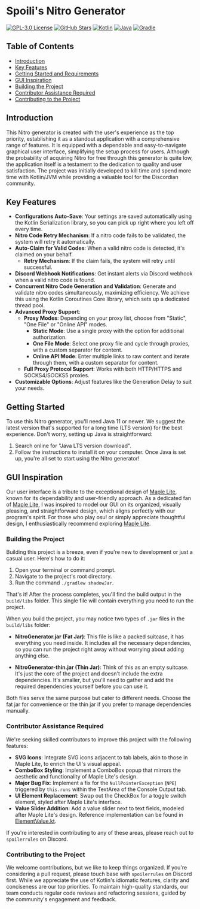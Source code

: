 # Spoili's Nitro Generator

[![GPL-3.0 License](https://img.shields.io/badge/license-GPL--3-blue.svg)](LICENSE)
[![GitHub Stars](https://img.shields.io/github/stars/your-repository.svg?style=social)](https://github.com/SpoilerRules/nitro-generator)
[![Kotlin](https://img.shields.io/badge/Kotlin-1.9.23-blue.svg?logo=kotlin)](https://kotlinlang.org/)
[![Java](https://img.shields.io/badge/Java-11-blue.svg?logo=java&logoColor=white)](https://www.oracle.com/java/technologies/javase-downloads.html)
[![Gradle](https://img.shields.io/badge/Gradle-8.6-orange.svg?logo=gradle)](https://gradle.org/)

## Table of Contents
- [Introduction](#introduction)
- [Key Features](#key-features)
- [Getting Started and Requirements](#getting-started)
- [GUI Inspiration](#gui-inspiration)
- [Building the Project](#building-the-project)
- [Contributor Assistance Required](#contributor-assistance-required)
- [Contributing to the Project](#contributing-to-the-project)

## Introduction

This Nitro generator is created with the user's experience as the top priority, establishing it as a standout application with a comprehensive range of features. It is equipped with a dependable and easy-to-navigate graphical user interface, simplifying the setup process for users. Although the probability of acquiring Nitro for free through this generator is quite low, the application itself is a testament to the dedication to quality and user satisfaction. The project was initially developed to kill time and spend more time with Kotlin/JVM while providing a valuable tool for the Discordian community.

## Key Features

- **Configurations Auto-Save**: Your settings are saved automatically using the Kotlin Serialization library, so you can pick up right where you left off every time.
- **Nitro Code Retry Mechanism**: If a nitro code fails to be validated, the system will retry it automatically.
- **Auto-Claim for Valid Codes**: When a valid nitro code is detected, it's claimed on your behalf.
  - **Retry Mechanism**: If the claim fails, the system will retry until successful.
- **Discord Webhook Notifications**: Get instant alerts via Discord webhook when a valid nitro code is found.
- **Concurrent Nitro Code Generation and Validation**: Generate and validate nitro codes simultaneously, maximizing efficiency. We achieve this using the Kotlin Coroutines Core library, which sets up a dedicated thread pool.
- **Advanced Proxy Support**:
    - **Proxy Modes**: Depending on your proxy list, choose from "Static", "One File" or "Online API" modes.
        - **Static Mode**: Use a single proxy with the option for additional authorization.
        - **One File Mode**: Select one proxy file and cycle through proxies, with a custom separator for content.
        - **Online API Mode**: Enter multiple links to raw content and iterate through them, with a custom separator for content.
    - **Full Proxy Protocol Support**: Works with both HTTP/HTTPS and SOCKS4/SOCKS5 proxies.
- **Customizable Options**: Adjust features like the Generation Delay to suit your needs.

## Getting Started

To use this Nitro generator, you'll need Java 11 or newer. We suggest the latest version that's supported for a long time (LTS version) for the best experience. Don't worry, setting up Java is straightforward:
1. Search online for "Java LTS version download".
2. Follow the instructions to install it on your computer.
   Once Java is set up, you're all set to start using the Nitro generator!

## GUI Inspiration

Our user interface is a tribute to the exceptional design of [Maple Lite](https://maple.software/), known for its dependability and user-friendly approach. As a dedicated fan of [Maple Lite](https://maple.software/), I was inspired to model our GUI on its organized, visually pleasing, and straightforward design, which aligns perfectly with our program's spirit. For those who play osu! or simply appreciate thoughtful design, I enthusiastically recommend exploring [Maple Lite](https://maple.software/).

### Building the Project

Building this project is a breeze, even if you're new to development or just a casual user. Here's how to do it:

1. Open your terminal or command prompt.
2. Navigate to the project's root directory.
3. Run the command `./gradlew shadowJar`.

That's it! After the process completes, you'll find the build output in the `build/libs` folder. This single file will contain everything you need to run the project.

When you build the project, you may notice two types of `.jar` files in the `build/libs` folder:

- **NitroGenerator.jar (Fat Jar)**: This file is like a packed suitcase, it has everything you need inside. It includes all the necessary dependencies, so you can run the project right away without worrying about adding anything else.

- **NitroGenerator-thin.jar (Thin Jar)**: Think of this as an empty suitcase. It's just the core of the project and doesn't include the extra dependencies. It's smaller, but you'll need to gather and add the required dependencies yourself before you can use it.

Both files serve the same purpose but cater to different needs. Choose the fat jar for convenience or the thin jar if you prefer to manage dependencies manually.


### Contributor Assistance Required

We're seeking skilled contributors to improve this project with the following features:

- **SVG Icons**: Integrate SVG icons adjacent to tab labels, akin to those in Maple Lite, to enrich the UI's visual appeal.
- **ComboBox Styling**: Implement a ComboBox popup that mirrors the aesthetic and functionality of Maple Lite's design.
- **Major Bug Fix**: Implement a fix for the `NullPointerException` (`NPE`) triggered by `this.runs` within the TextArea of the Console Output tab.
- **UI Element Replacement**: Swap out the CheckBox for a toggle switch element, styled after Maple Lite's interface.
- **Value Slider Addition**: Add a value slider next to text fields, modeled after Maple Lite's design. Reference implementation can be found in [ElementValue.kt](https://github.com/SpoilerRules/nitro-generator/blob/borderpane-ver/src/main/kotlin/com/spoiligaming/generator/gui/element/ElementValue.kt).

If you're interested in contributing to any of these areas, please reach out to `spoilerrules` on Discord.

### Contributing to the Project

We welcome contributions, but we like to keep things organized. If you're considering a pull request, please touch base with `spoilerrules` on Discord first. While we appreciate the use of Kotlin's idiomatic features, clarity and conciseness are our top priorities. To maintain high-quality standards, our team conducts regular code reviews and refactoring sessions, guided by the community's engagement and feedback.